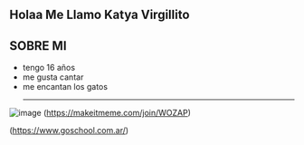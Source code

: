 ## Holaa Me Llamo Katya Virgillito
## SOBRE MI
- tengo 16 años
- me gusta cantar
- me encantan los gatos
  ___
![image](https://github.com/katyvirg19/katyvirg19/assets/171263911/6df9b04e-8716-45a6-a54f-a6ed8012d233)
(https://makeitmeme.com/join/WOZAP)

(https://www.goschool.com.ar/)

